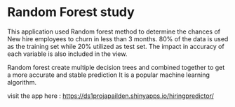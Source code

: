 # Random Forest study
This application used Random forest method to determine the chances of New hire employees to churn in less than 3 months.
80% of the data is used as the training set while 20% utilized as test set.
The impact in accuracy of each variable is also included in the view.

Random forest create multiple decision trees and combined together to get a more accurate and stable prediction
It is a popular machine learning algorithm.

visit the app here : https://ds1projapailden.shinyapps.io/hiringpredictor/
